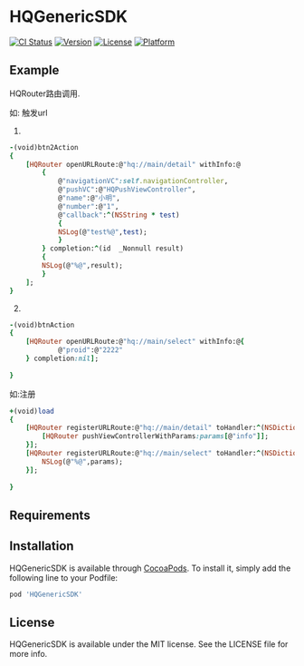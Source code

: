 # HQGenericSDK

[![CI Status](https://img.shields.io/travis/TomInWorker/HQGenericSDK.svg?style=flat)](https://travis-ci.org/TomInWorker/HQGenericSDK)
[![Version](https://img.shields.io/cocoapods/v/HQGenericSDK.svg?style=flat)](https://cocoapods.org/pods/HQGenericSDK)
[![License](https://img.shields.io/cocoapods/l/HQGenericSDK.svg?style=flat)](https://cocoapods.org/pods/HQGenericSDK)
[![Platform](https://img.shields.io/cocoapods/p/HQGenericSDK.svg?style=flat)](https://cocoapods.org/pods/HQGenericSDK)

## Example

HQRouter路由调用.

如: 触发url

1. 
```ruby
-(void)btn2Action
{
    [HQRouter openURLRoute:@"hq://main/detail" withInfo:@
        {
            @"navigationVC":self.navigationController,
            @"pushVC":@"HQPushViewController",
            @"name":@"小明",
            @"number":@"1",
            @"callback":^(NSString * test)
            {
            NSLog(@"test%@",test);
            }
        } completion:^(id  _Nonnull result) 
        {
        NSLog(@"%@",result);
        }
    ];
}
```

2. 
```ruby
-(void)btnAction
{
    [HQRouter openURLRoute:@"hq://main/select" withInfo:@{
            @"proid":@"2222"
    } completion:nil];
    
}   
```

如:注册
```ruby
+(void)load
{
    [HQRouter registerURLRoute:@"hq://main/detail" toHandler:^(NSDictionary * _Nonnull params) {
        [HQRouter pushViewControllerWithParams:params[@"info"]];
    }];
    [HQRouter registerURLRoute:@"hq://main/select" toHandler:^(NSDictionary * _Nonnull params) {
        NSLog(@"%@",params);
    }];
    
}
```

## Requirements

## Installation

HQGenericSDK is available through [CocoaPods](https://cocoapods.org). To install
it, simply add the following line to your Podfile:

```ruby
pod 'HQGenericSDK'
```


## License

HQGenericSDK is available under the MIT license. See the LICENSE file for more info.

